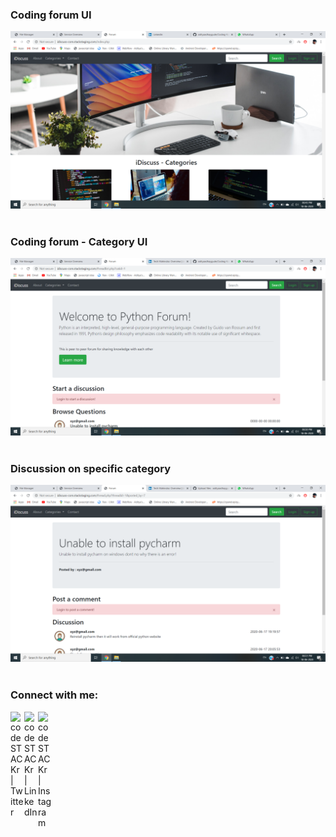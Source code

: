 ### Coding forum UI

<img alt="project UI" width="900px" src="https://github.com/adityaadhaygude/Coding-forum/blob/master/Screenshot%20(136).png" />
<br />
<br />

### Coding forum - Category UI

<img alt="project UI" width="900px" src="https://github.com/adityaadhaygude/Coding-forum/blob/master/Screenshot%20(137).png" />
<br />
<br />

### Discussion on specific category

<img alt="project UI" width="900px" src="https://github.com/adityaadhaygude/Coding-forum/blob/master/Screenshot%20(138).png" />
<br />
<br />

### Connect with me:

[<img align="left" alt="codeSTACKr | Twitter" width="22px" src="https://cdn.jsdelivr.net/npm/simple-icons@v3/icons/twitter.svg" />][twitter]
[<img align="left" alt="codeSTACKr | LinkedIn" width="22px" src="https://cdn.jsdelivr.net/npm/simple-icons@v3/icons/linkedin.svg" />][linkedin]
[<img align="left" alt="codeSTACKr | Instagram" width="22px" src="https://cdn.jsdelivr.net/npm/simple-icons@v3/icons/instagram.svg" />][instagram]

[twitter]: https://twitter.com/aditya_dhaygude
[linkedin]: https://www.linkedin.com/in/aditya-dhaygude/
[instagram]: https://www.instagram.com/adityadhaygude/
